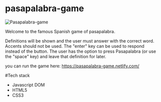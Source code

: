 # pasapalabra-game
![Pasapalabra-game](https://gyazo.com/75dbb94ab66eb60e0bf8da9ec80e27a8)

Welcome to the famous Spanish game of pasapalabra.


Definitions will be shown and the user must answer with the correct word. Accents should not be used. 
The "enter" key can be used to respond instead of the button. 
The user has the option to press Pasapalabra (or use the "space" key) and leave that definition for later.

you can run the game here: https://pasapalabra-game.netlify.com/

#Tech stack
- Javascript DOM
- HTML5
- CSS3
